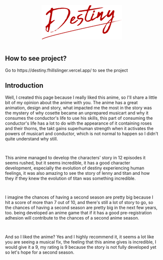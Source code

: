 <div align="center">
  <img src="src/assets/images/logo.png"/>
</div>
<br/>
<h2>How to see project?</h2>
<p>Go to https://destiny.fhillslinger.vercel.app/ to see the project</p>
<h2>Introduction</h2>
<p>
  Well, I created this page because I really liked this anime, 
  so I&apos;ll share a little bit of my opinion about the anime 
  with you. The anime has a great animation, design and story, 
  what impacted me the most in the story was the mystery of why 
  cosette became an unprepared musicart and why it consumes the 
  conductor&apos;s life to use his skills, this part of consuming 
  the conductor&apos;s life has a lot to do with the appearance of 
  it containing roses and their thorns, the takt gains superhuman 
  strength when it activates the powers of musicart and conductor, 
  which is not normal to happen so I didn&apos;t quite understand why still.
</p>
<br/>
<p>
  This anime managed to develop the characters&apos; story in 12 episodes it 
  seems rushed, but it seems incredible, it has a good character development, 
  especially the evolution of destiny experiencing human feelings, it was also 
  amazing to see the story of lenny and titan and how they if they knew the 
  evolution of titan was something incredible.
</p>
<br/>
<p>
  I imagine the chances of having a second season are pretty big because I hit 
  a score of more than 7 out of 10, and there&apos;s still a lot of story to go, 
  so the chances of having a second season are pretty big in the next few years, 
  too. being developed an anime game that if it has a good pre-registration adhesion 
  will contribute to the chances of a second anime season. 
</p>
<br/>
<p>
  And so I liked the anime? Yes and I highly recommend it, it seems a lot like you are 
  seeing a musical fix, the feeling that this anime gives is incredible, I would give it 
  a 9, my rating is 9 because the story is not fully developed yet so let&apos;s hope for a 
  second season. 
</p>
